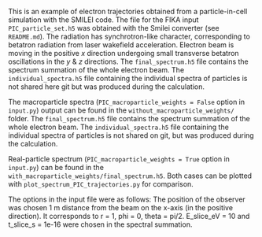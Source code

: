 This is an example of electron trajectories obtained from a particle-in-cell simulation with the SMILEI code. The file for the FIKA input `PIC_particle_set.h5` was obtained with the Smilei converter (see `README.md`). The radiation has synchrotron-like character, corresponding to betatron radiation from laser wakefield acceleration. Electron beam is moving in the positive $x$ direction undergoing small transverse betatron oscillations in the $y$ & $z$ directions. The `final_spectrum.h5` file contains the spectrum summation of the whole electron beam. The `individual_spectra.h5` file containing the individual spectra of particles is not shared here git but was produced during the calculation.

The macroparticle spectra (`PIC_macroparticle_weights = False` option in `input.py`) output can be found in the `without_macroparticle_weights/` folder.  The `final_spectrum.h5` file contains the spectrum summation of the whole electron beam. The `individual_spectra.h5` file containing the individual spectra of particles is not shared on git, but was produced during the calculation.

Real-particle spectrum (`PIC_macroparticle_weights = True` option in `input.py`) can be found in the `with_macroparticle_weights/final_spectrum.h5`.
Both cases can be plotted with `plot_spectrum_PIC_trajectories.py` for comparison.

The options in the input file were as follows: The position of the observer was chosen 1 m distance from the beam on the x-axis (in the positive direction). It corresponds to r = 1, phi = 0, theta = pi/2. E_slice_eV = 10 and t_slice_s = 1e-16 were chosen in the spectral summation.
